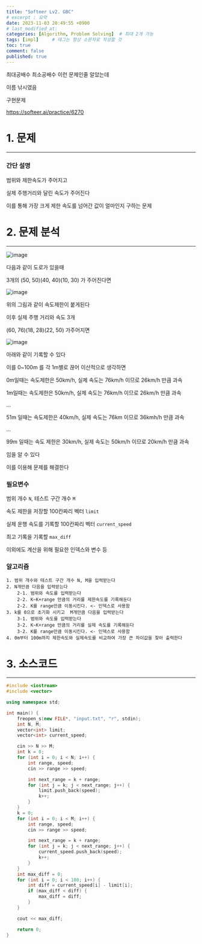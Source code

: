 ```yaml
---
title: "Softeer Lv2. GBC"
# excerpt : 요약
date: 2023-11-03 20:49:55 +0900
# last_modified_at: 
categories: [Algorithm, Problem Solving]  # 최대 2개 가능
tags: [impl]     # 태그는 항상 소문자로 작성할 것
toc: true
comment: false
published: true
---
```


최대공배수 최소공배수 이런 문제인줄 알았는데

이름 낚시였음

구현문제

https://softeer.ai/practice/6270

# 1. 문제
---
### 간단 설명
범위와 제한속도가 주어지고

실제 주행거리와 달린 속도가 주어진다

이를 통해 가장 크게 제한 속도를 넘어간 값이 얼마인지 구하는 문제

# 2. 문제 분석
---
![image](https://github.com/jinhg0214/jinhg0214.github.io/assets/70011316/44486dec-6ea0-4943-b4d6-ec90720b7851)

다음과 같이 도로가 있을때

3개의 (50, 50)(40, 40)(10, 30) 가 주어진다면 

![image](https://github.com/jinhg0214/jinhg0214.github.io/assets/70011316/a29780cd-5501-4500-b8d2-22afc20740f8)

위의 그림과 같이 속도제한이 붙게된다

이후 실제 주행 거리와 속도 3개

(60, 76)(18, 28)(22, 50) 가주어지면

![image](https://github.com/jinhg0214/jinhg0214.github.io/assets/70011316/7d53b110-b894-4213-a323-66212046e511)

아래와 같이 기록할 수 있다

이를 0~100m 를 각 1m별로 끊어 이산적으로 생각하면

0m일때는 속도제한은 50km/h, 실제 속도는 76km/h 이므로 26km/h 만큼 과속

1m일때는 속도제한은 50km/h, 실제 속도는 76km/h 이므로 26km/h 만큼 과속

...

51m 일때는 속도제한은 40km/h, 실제 속도는 76km 이므로 36kmh/h 만큼 과속

...

99m 일때는 속도 제한은 30km/h, 실제 속도는 50km/h 이므로 20km/h 만큼 과속 

임을 알 수 있다

이를 이용해 문제를 해결한다

### 필요변수
범위 개수 `N`, 테스트 구간 개수 `M`

속도 제한을 저장할 100칸짜리 벡터 `limit` 

실제 운행 속도를 기록할 100칸짜리 벡터 `current_speed`

최고 기록을 기록할 `max_diff`

이외에도 계산을 위해 필요한 인덱스와 변수 등

### 알고리즘
```
1. 범위 개수와 테스트 구간 개수 N, M을 입력받는다
2. N개만큼 다음을 입력받는다
    2-1. 범위와 속도를 입력받는다
    2-2. K~K+range 만큼의 거리를 제한속도를 기록해둔다
    2-2. K를 range만큼 이동시킨다. <- 인덱스로 사용함
3. k를 0으로 초기화 시키고  M개만큼 다음을 입력받는다
    3-1. 범위와 속도를 입력받는다
    3-2. K~K+range 만큼의 거리를 실제 속도를 기록해둔다
    3-2. K를 range만큼 이동시킨다. <- 인덱스로 사용함
4. 0m부터 100m까지 제한속도와 실제속도를 비교하여 가장 큰 차이값을 찾아 출력한다 
```

# 3. 소스코드
---
```cpp
#include <iostream>
#include <vector>

using namespace std;

int main() {
	freopen_s(new FILE*, "input.txt", "r", stdin);
	int N, M;
	vector<int> limit;
	vector<int> current_speed;

	cin >> N >> M;
	int k = 0;
	for (int i = 0; i < N; i++) {
		int range, speed;
		cin >> range >> speed;

		int next_range = k + range;
		for (int j = k; j < next_range; j++) {
			limit.push_back(speed);
			k++;
		}
	}
	k = 0;
	for (int i = 0; i < M; i++) {
		int range, speed;
		cin >> range >> speed;

		int next_range = k + range;
		for (int j = k; j < next_range; j++) {
			current_speed.push_back(speed);
			k++;
		}
	}
	int max_diff = 0;
	for (int i = 0; i < 100; i++) {
		int diff = current_speed[i] - limit[i];
		if (max_diff < diff) {
			max_diff = diff;
		}
	}

	cout << max_diff;

	return 0;
}
```